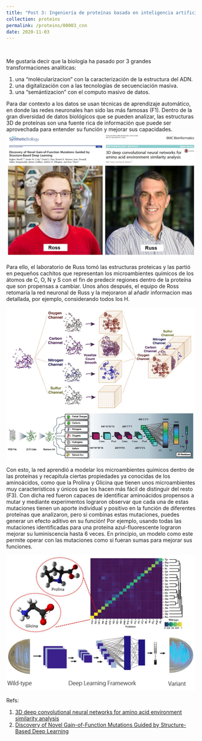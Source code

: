 ```yaml
---
title: "Post 3: Ingeniería de proteínas basada en inteligencia artificial 🤖"
collection: proteins
permalink: /proteins/00003_cnn
date: 2020-11-03
---
```


&nbsp;

Me gustaría decir que la biología ha pasado por 3 grandes transformaciones analíticas: 
1. una “molécularizacion” con la caracterización de la estructura del ADN.
2. una digitalización con a las tecnologías de secuenciación masiva.
3.  una “semántizacion” con el computo masivo de datos.

Para dar contexto a los datos se usan técnicas de aprendizaje automático, en donde las redes neuronales han sido las más famosas (F1). Dentro de la gran diversidad de datos biológicos que se pueden analizar, las estructuras 3D de proteínas son una fuente rica de información que puede ser aprovechada para entender su  función y mejorar sus capacidades.
![img](/images/proteins/00003_pap.jpg)

Para ello, el laboratorio de Russ tomó las estructuras proteicas y las partió en pequeños cachitos que representan los microambientes químicos de los átomos de C, O, N y S con el fin de predecir regiones dentro de la proteína que son propensas a cambiar. Unos años después, el equipo de Ross retomaría la red neuronal de Russ y la mejoraron al añadir informacion mas detallada, por ejemplo, considerando todos los H. 

![img](/images/proteins/00003_pipe.jpg)

Con esto, la red aprendió a modelar los microambientes químicos dentro de las proteínas y recapitula ciertas propiedades ya conocidas de los aminoácidos, como que la Prolina y Glicina que tienen unos microambientes muy característicos y únicos que los hacen más fácil de distinguir del resto (F3). Con dicha red fueron capaces de identificar aminoácidos propensos a mutar y mediante experimentos lograron observar que cada una de estas mutaciones tienen un aporte individual y positivo en la función de diferentes proteínas que analizaron, pero si combinas estas mutaciones, puedes generar un efecto aditivo en su función! Por ejemplo, usando todas las mutaciones identificadas para una proteína azul-fluorescente lograron mejorar su luminiscencia hasta 6 veces. En principio, un modelo como este permite operar con las mutaciones como si fueran sumas para mejorar sus funciones. 

![img](/images/proteins/00003_res.jpg)


Refs:

1. [3D deep convolutional neural networks for amino acid environment similarity analysis](https://bmcbioinformatics.biomedcentral.com/articles/10.1186/s12859-017-1702-0)
2. [Discovery of Novel Gain-of-Function Mutations Guided by Structure-Based Deep Learning](https://pubs.acs.org/doi/10.1021/acssynbio.0c00345)
